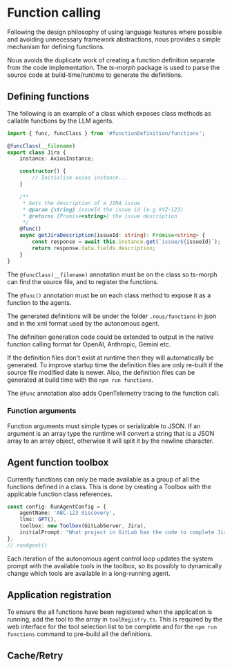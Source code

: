 # Function calling

Following the design philosophy of using language features where possible and avoiding unnecessary framework abstractions,
nous provides a simple mechanism for defining functions.

Nous avoids the duplicate work of creating a function definition separate from the code implementation. The *ts-morph* package is used
to parse the source code at build-time/runtime to generate the definitions.

## Defining functions
The following is an example of a class which exposes class methods as callable functions by the LLM agents.

```typescript
import { func, funcClass } from '#functionDefinition/functions';

@funcClass(__filename)
export class Jira {
    instance: AxiosInstance;

    constructor() {
        // Initialise axios instance...
    }

    /**
     * Gets the description of a JIRA issue
     * @param {string} issueId the issue id (e.g XYZ-123)
     * @returns {Promise<string>} the issue description
     */
    @func()
    async getJiraDescription(issueId: string): Promise<string> {
        const response = await this.instance.get(`issue/${issueId}`);
        return response.data.fields.description;
    }
}
```

The `@funcClass(__filename)` annotation must be on the class so ts-morph can find the source file, and to register the functions.

The `@func()` annotation must be on each class method to expose it as a function to the agents.

The generated definitions will be under the folder `.nous/functions`  in json and in the xml format used by the autonomous agent.

The definition generation code could be extended to output in the native function calling format for OpenAI, Anthropic, Gemini etc.

If the definition files don't exist at runtime then they will automatically be generated. To improve startup time
the definition files are only re-built if the source file modified date is newer. Also, the definition files can be generated
at build time with the `npm run functions`.

The `@func` annotation also adds OpenTelemetry tracing to the function call.

### Function arguments

Function arguments must simple types or serializable to JSON. If an argument is an array type the runtime will convert a string that is a JSON array to an array object, otherwise it will split it by the newline character.

## Agent function toolbox

Currently functions can only be made available as a group of all the functions defined in a class.
This is done by creating a Toolbox with the applicable function class references.

```typescript
const config: RunAgentConfig = {
    agentName: 'ABC-123 discovery',
    llms: GPT(),
    toolbox: new Toolbox(GitLabServer, Jira),
    initialPrompt: "What project in GitLab has the code to complete Jira ABC-123?",
};
// runAgent()
```
Each iteration of the autonomous agent control loop updates the system prompt with the available tools in the toolbox,
so its possibly to dynamically change which tools are available in a long-running agent.


## Application registration

To ensure the all functions have been registered when the application is running, add the tool to the array in `toolRegistry.ts`.
This is required by the web interface for the tool selection list to be complete and for the `npm run functions` command to pre-build all the definitions.

## Cache/Retry

